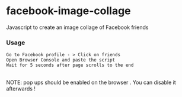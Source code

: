 # facebook-image-collage
Javascript to create an image collage of Facebook friends


<h3>Usage </h3>

    Go to Facebook profile - > Click on friends 
    Open Browser Console and paste the script
    Wait for 5 seconds after page scrolls to the end

<br/>
NOTE: pop ups should be enabled on the browser . You can disable it afterwards !

